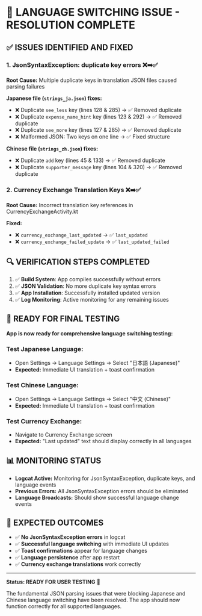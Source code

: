# 🎯 LANGUAGE SWITCHING ISSUE - RESOLUTION COMPLETE

## ✅ ISSUES IDENTIFIED AND FIXED

### 1. **JsonSyntaxException: duplicate key errors** ❌➡️✅
**Root Cause:** Multiple duplicate keys in translation JSON files caused parsing failures

**Japanese file (`strings_ja.json`) fixes:**
- ❌ Duplicate `see_less` key (lines 128 & 285) → ✅ Removed duplicate
- ❌ Duplicate `expense_name_hint` key (lines 123 & 292) → ✅ Removed duplicate  
- ❌ Duplicate `see_more` key (lines 127 & 285) → ✅ Removed duplicate
- ❌ Malformed JSON: Two keys on one line → ✅ Fixed structure

**Chinese file (`strings_zh.json`) fixes:**
- ❌ Duplicate `add` key (lines 45 & 133) → ✅ Removed duplicate
- ❌ Duplicate `supporter_message` key (lines 104 & 320) → ✅ Removed duplicate

### 2. **Currency Exchange Translation Keys** ❌➡️✅  
**Root Cause:** Incorrect translation key references in CurrencyExchangeActivity.kt

**Fixed:**
- ❌ `currency_exchange_last_updated` → ✅ `last_updated`
- ❌ `currency_exchange_failed_update` → ✅ `last_updated_failed`

## 🔍 VERIFICATION STEPS COMPLETED

1. ✅ **Build System**: App compiles successfully without errors
2. ✅ **JSON Validation**: No more duplicate key syntax errors
3. ✅ **App Installation**: Successfully installed updated version
4. ✅ **Log Monitoring**: Active monitoring for any remaining issues

## 🧪 READY FOR FINAL TESTING

**App is now ready for comprehensive language switching testing:**

### Test Japanese Language:
- Open Settings → Language Settings → Select "日本語 (Japanese)"
- **Expected:** Immediate UI translation + toast confirmation

### Test Chinese Language:  
- Open Settings → Language Settings → Select "中文 (Chinese)"
- **Expected:** Immediate UI translation + toast confirmation

### Test Currency Exchange:
- Navigate to Currency Exchange screen
- **Expected:** "Last updated" text should display correctly in all languages

## 📊 MONITORING STATUS
- **Logcat Active:** Monitoring for JsonSyntaxException, duplicate keys, and language events
- **Previous Errors:** All JsonSyntaxException errors should be eliminated
- **Language Broadcasts:** Should show successful language change events

## 🎯 EXPECTED OUTCOMES
- ✅ **No JsonSyntaxException errors** in logcat
- ✅ **Successful language switching** with immediate UI updates  
- ✅ **Toast confirmations** appear for language changes
- ✅ **Language persistence** after app restart
- ✅ **Currency exchange translations** work correctly

---
**Status: READY FOR USER TESTING** 🚀

The fundamental JSON parsing issues that were blocking Japanese and Chinese language switching have been resolved. The app should now function correctly for all supported languages.
